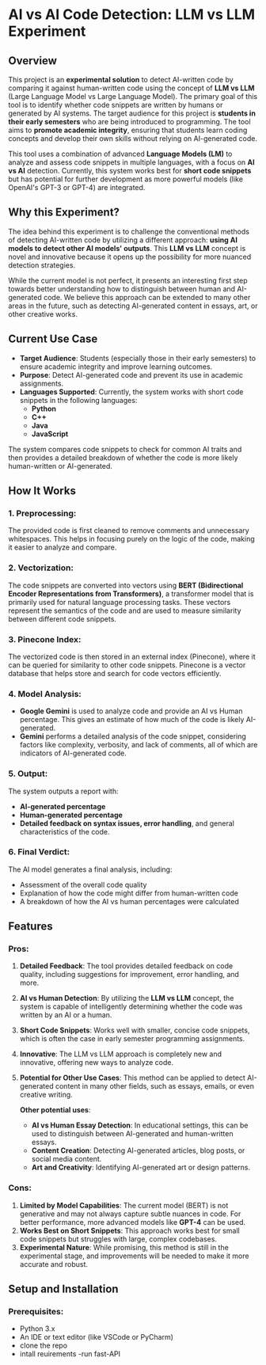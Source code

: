 # AI vs AI Code Detection: LLM vs LLM Experiment

## Overview

This project is an **experimental solution** to detect AI-written code by comparing it against human-written code using the concept of **LLM vs LLM** (Large Language Model vs Large Language Model). The primary goal of this tool is to identify whether code snippets are written by humans or generated by AI systems. The target audience for this project is **students in their early semesters** who are being introduced to programming. The tool aims to **promote academic integrity**, ensuring that students learn coding concepts and develop their own skills without relying on AI-generated code.

This tool uses a combination of advanced **Language Models (LM)** to analyze and assess code snippets in multiple languages, with a focus on **AI vs AI** detection. Currently, this system works best for **short code snippets** but has potential for further development as more powerful models (like OpenAI's GPT-3 or GPT-4) are integrated.

## Why this Experiment?

The idea behind this experiment is to challenge the conventional methods of detecting AI-written code by utilizing a different approach: **using AI models to detect other AI models' outputs**. This **LLM vs LLM** concept is novel and innovative because it opens up the possibility for more nuanced detection strategies. 

While the current model is not perfect, it presents an interesting first step towards better understanding how to distinguish between human and AI-generated code. We believe this approach can be extended to many other areas in the future, such as detecting AI-generated content in essays, art, or other creative works.

## Current Use Case

- **Target Audience**: Students (especially those in their early semesters) to ensure academic integrity and improve learning outcomes.
- **Purpose**: Detect AI-generated code and prevent its use in academic assignments.
- **Languages Supported**: Currently, the system works with short code snippets in the following languages:
  - **Python**
  - **C++**
  - **Java**
  - **JavaScript**

The system compares code snippets to check for common AI traits and then provides a detailed breakdown of whether the code is more likely human-written or AI-generated.

## How It Works

### 1. **Preprocessing**:
   The provided code is first cleaned to remove comments and unnecessary whitespaces. This helps in focusing purely on the logic of the code, making it easier to analyze and compare.

### 2. **Vectorization**:
   The code snippets are converted into vectors using **BERT (Bidirectional Encoder Representations from Transformers)**, a transformer model that is primarily used for natural language processing tasks. These vectors represent the semantics of the code and are used to measure similarity between different code snippets.

### 3. **Pinecone Index**:
   The vectorized code is then stored in an external index (Pinecone), where it can be queried for similarity to other code snippets. Pinecone is a vector database that helps store and search for code vectors efficiently.

### 4. **Model Analysis**:
   - **Google Gemini** is used to analyze code and provide an AI vs Human percentage. This gives an estimate of how much of the code is likely AI-generated.
   - **Gemini** performs a detailed analysis of the code snippet, considering factors like complexity, verbosity, and lack of comments, all of which are indicators of AI-generated code.

### 5. **Output**:
   The system outputs a report with:
   - **AI-generated percentage**
   - **Human-generated percentage**
   - **Detailed feedback on syntax issues, error handling**, and general characteristics of the code.
   
### 6. **Final Verdict**:
   The AI model generates a final analysis, including:
   - Assessment of the overall code quality
   - Explanation of how the code might differ from human-written code
   - A breakdown of how the AI vs human percentages were calculated

## Features

### **Pros**:
1. **Detailed Feedback**: The tool provides detailed feedback on code quality, including suggestions for improvement, error handling, and more.
2. **AI vs Human Detection**: By utilizing the **LLM vs LLM** concept, the system is capable of intelligently determining whether the code was written by an AI or a human.
3. **Short Code Snippets**: Works well with smaller, concise code snippets, which is often the case in early semester programming assignments.
4. **Innovative**: The LLM vs LLM approach is completely new and innovative, offering new ways to analyze code.
5. **Potential for Other Use Cases**: This method can be applied to detect AI-generated content in many other fields, such as essays, emails, or even creative writing.
   
   **Other potential uses**:
   - **AI vs Human Essay Detection**: In educational settings, this can be used to distinguish between AI-generated and human-written essays.
   - **Content Creation**: Detecting AI-generated articles, blog posts, or social media content.
   - **Art and Creativity**: Identifying AI-generated art or design patterns.

### **Cons**:
1. **Limited by Model Capabilities**: The current model (BERT) is not generative and may not always capture subtle nuances in code. For better performance, more advanced models like **GPT-4** can be used.
2. **Works Best on Short Snippets**: This approach works best for small code snippets but struggles with large, complex codebases.
3. **Experimental Nature**: While promising, this method is still in the experimental stage, and improvements will be needed to make it more accurate and robust.

## Setup and Installation

### Prerequisites:
- Python 3.x
- An IDE or text editor (like VSCode or PyCharm)
- clone the repo
- intall reuirements
-run fast-API
